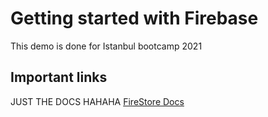 # Getting started with Firebase

This demo is done for Istanbul bootcamp 2021

## Important links

JUST THE DOCS HAHAHA [FireStore Docs](https://firebase.google.com/docs/firestore/quickstart)
